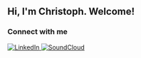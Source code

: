 ## Hi, I'm Christoph. Welcome!

### Connect with me

<a href="https://www.linkedin.com/in/christoph-pfrommer/" >
  <img src="https://img.shields.io/badge/-LinkedIn-0A66C2?style=flat&logo=linkedin&logoColor=white" alt="LinkedIn" />
</a>

<a href="https://soundcloud.com/jdam-hardcore-dnb" >
  <img src="https://img.shields.io/badge/-SoundCloud-FF5500?style=flat&logo=soundcloud&logoColor=white" alt="SoundCloud" />
</a>

